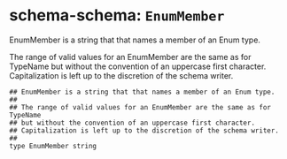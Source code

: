 # schema-schema: `EnumMember`

EnumMember is a string that that names a member of an Enum type.

The range of valid values for an EnumMember are the same as for TypeName
but without the convention of an uppercase first character.
Capitalization is left up to the discretion of the schema writer.


```ipldsch
## EnumMember is a string that that names a member of an Enum type.
##
## The range of valid values for an EnumMember are the same as for TypeName
## but without the convention of an uppercase first character.
## Capitalization is left up to the discretion of the schema writer.
##
type EnumMember string
```
